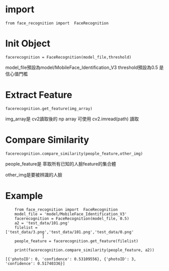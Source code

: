 # import
```
from face_recognition import  FaceRecognition
```

# Init Object
```
facerecognition = FaceRecognition(model_file,threshold)
```
model_file預設為model/MobileFace_Identification_V3
threshold預設為0.5 是信心值門檻

# Extract Feature
```
facerecognition.get_feature(img_array)
```
img_array是 cv2讀取後的 np array
可使用 cv2.imread(path) 讀取



# Compare Similarity
```
facerecognition.compare_similarity(people_feature,other_img)
```

people_feature是 萃取所有已知的人臉feature的集合體

other_img是要被辨識的人臉


# Example
```
    from face_recognition import  FaceRecognition
    model_file = 'model/MobileFace_Identification_V3'
    facerecognition = FaceRecognition(model_file, 0.5)
    a2 = 'test_data/101.png'
    filelist = ['test_data/3.png','test_data/101.png','test_data/0.png'
                ]
    people_feature = facerecognition.get_feature(filelist)

    print(facerecognition.compare_similarity(people_feature, a2))
```
```
[{'photoID': 0, 'confidence': 0.53109556}, {'photoID': 3, 'confidence': 0.51740336}]
```
